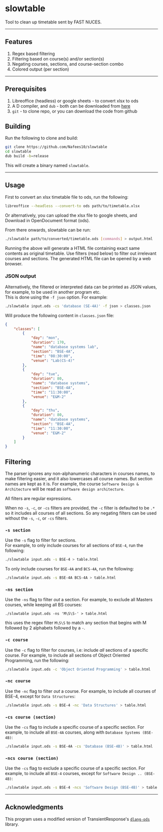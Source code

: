 # slowtable
Tool to clean up timetable sent by FAST NUCES.

---

## Features

1. Regex based filtering
1. Filtering based on course(s) and/or section(s)
1. Negating courses, sections, and course-section combo
1. Colored output (per section)

---

## Prerequisites

1. Libreoffice (headless) or google sheets - to convert xlsx to ods
1. A D compiler, and `dub` - both can be downloaded from
[here](https://dlang.org/download.html#dmd)
1. `git` - to clone repo, or you can download the code from github

## Building

Run the following to clone and build:
```bash
git clone https://github.com/Nafees10/slowtable
cd slowtable
dub build -b=release
```
This will create a binary named `slowtable`.

---

## Usage
First to convert an xlsx timetable file to ods, run the following:
```bash
libreoffice --headless --convert-to ods path/to/timetable.xlsx
```
Or alternatively, you can upload the xlsx file to google sheets, and Download
in OpenDocument format (ods).

From there onwards, slowtable can be run:
```bash
./slowtable path/to/converted/timetable.ods [commands] > output.html
```

Running the above will generate a HTML file containing exact same contents as
original timetable. Use filters (read below) to filter out irrelevant courses
and sections.
The generated HTML file can be opened by a web browser.

### JSON output
Alternatively, the filtered or interpreted data can be printed as JSON values,
for example, to be used in another program etc.  
This is done using the `-f json` option. For example:
```bash
./slowtable input.ods -cs 'database (SE-4A)' -f json > classes.json
```
Will produce the following content in `classes.json` file:
```json
{
	"classes": [
		{
			"day": "mon",
			"duration": 170,
			"name": "database systems lab",
			"section": "BSE-4A",
			"time": "08:30:00",
			"venue": "Lab(CS-4)"
		},
		{
			"day": "tue",
			"duration": 80,
			"name": "database systems",
			"section": "BSE-4A",
			"time": "11:30:00",
			"venue": "E&M-2"
		},
		{
			"day": "thu",
			"duration": 80,
			"name": "database systems",
			"section": "BSE-4A",
			"time": "11:30:00",
			"venue": "E&M-2"
		}
	]
}
```

## Filtering

The parser ignores any non-alphanumeric characters in courses names, to make
filtering easier, and it also lowercases all course names. But section names are
kept as it is.
For example, the course `Software Design & Architecture` will be read as
`software design architecture`.

All filters are regular expressions.

When no `-s`, `-c`, or `-cs` filters are provided, the `-c` filter is defaulted
to be `.*` so it includes all courses of all sections. So any negating filters
can be used without the `-s`, `-c`, or `-cs` filters.

### `-s section`
Use the `-s` flag to filter for sections.  
For example, to only include courses for all sections of `BSE-4`, run the
following:
```bash
./slowtable input.ods -s BSE-4 > table.html
```

To only include courses for `BSE-4A` and `BCS-4A`, run the following:
```bash
./slowtable input.ods -s BSE-4A BCS-4A > table.html
```

### `-ns section`
Use the `-ns` flag to filter _out_ a section.
For example, to exclude all Masters courses, while keeping all BS courses:
```
./slowtable input.ods -ns 'M\S\S-' > table.html
```
this uses the regex filter `M\S\S` to match any section that begins with M
followed by 2 alphabets followed by a `-`.

### `-c course`
Use the `-c` flag to filter for courses, i.e: include _all_ sections of a
specific course.
For example, to include all sections of Object Oriented Programming, run the
following:
```bash
./slowtable input.ods -c 'Object Oriented Programming' > table.html
```

### `-nc course`
Use the `-nc` flag to filter _out_ a course.
For example, to include all courses of BSE-4, except for `Data Structures`:
```bash
./slowtable input.ods -s BSE-4 -nc 'Data Structures' > table.html
```

### `-cs course (section)`
Use the `-cs` flag to include a specific course of a specific section.
For example, to include all `BSE-4A` courses, along with
`Database Systems (BSE-4B)`:
```bash
./slowtable input.ods -s BSE-4A -cs 'Database (BSE-4B)' > table.html
```

### `-ncs course (section)`
Use the `-cs` flag to exclude a specific course of a specific section.
For example, to include all `BSE-4` courses, except for
`Software Design .. (BSE-4B)`:
```bash
./slowtable input.ods -s BSE-4 -ncs 'Software Design (BSE-4B)' > table.html
```

---

## Acknowledgments
This program uses a modified version of TransientResponse's [`dlang-ods`](https://github.com/TransientResponse/dlang-ods) library.
